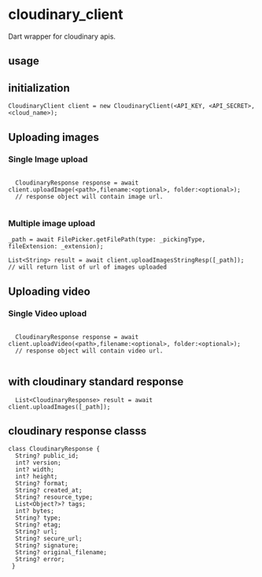 # cloudinary_client

Dart wrapper for cloudinary apis.

## usage 

## initialization
```
CloudinaryClient client = new CloudinaryClient(<API_KEY, <API_SECRET>, <cloud_name>);
```

## Uploading images

### Single Image upload
```
 
  CloudinaryResponse response = await client.uploadImage(<path>,filename:<optional>, folder:<optional>);
  // response object will contain image url.
  
```


### Multiple image upload
```
_path = await FilePicker.getFilePath(type: _pickingType, fileExtension: _extension);

List<String> result = await client.uploadImagesStringResp([_path]);
// will return list of url of images uploaded
```

##  Uploading video
###  Single Video upload
```
 
  CloudinaryResponse response = await client.uploadVideo(<path>,filename:<optional>, folder:<optional>);
  // response object will contain video url.
  
```

## with cloudinary standard response 

```
  List<CloudinaryResponse> result = await client.uploadImages([_path]);
```


## cloudinary response classs
```
class CloudinaryResponse {
  String? public_id;
  int? version;
  int? width;
  int? height;
  String? format;
  String? created_at;
  String? resource_type;
  List<Object?>? tags;
  int? bytes;
  String? type;
  String? etag;
  String? url;
  String? secure_url;
  String? signature;
  String? original_filename;
  String? error;
 }
```

